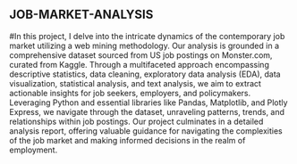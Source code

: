## JOB-MARKET-ANALYSIS
#In this project, I delve into the intricate dynamics of the contemporary job market utilizing a web mining methodology. Our analysis is grounded in a comprehensive dataset sourced from US job postings on Monster.com, curated from Kaggle. Through a multifaceted approach encompassing descriptive statistics, data cleaning, exploratory data analysis (EDA), data visualization, statistical analysis, and text analysis, we aim to extract actionable insights for job seekers, employers, and policymakers. Leveraging Python and essential libraries like Pandas, Matplotlib, and Plotly Express, we navigate through the dataset, unraveling patterns, trends, and relationships within job postings. Our project culminates in a detailed analysis report, offering valuable guidance for navigating the complexities of the job market and making informed decisions in the realm of employment.
